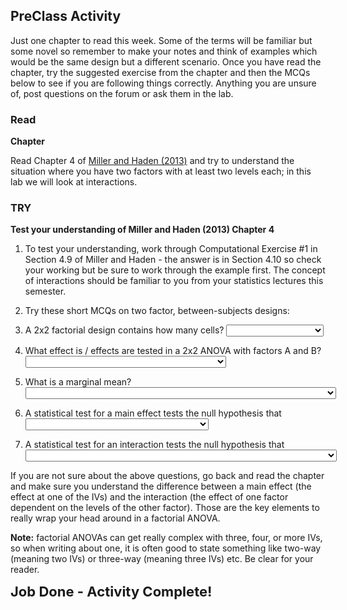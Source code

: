 
## PreClass Activity

Just one chapter to read this week. Some of the terms will be familiar but some novel so remember to make your notes and think of examples which would be the same design but a different scenario. Once you have read the chapter, try the suggested exercise from the chapter and then the MCQs below to see if you are following things correctly. Anything you are unsure of, post questions on the forum or ask them in the lab.

### Read

**Chapter**

Read Chapter 4 of <a href="https://drive.google.com/file/d/0B1fyuTuvj3YoaFdUR3FZaXNuNXc/view" target = "_blank">Miller and Haden (2013)</a> and try to understand the situation where you have two factors with at least two levels each; in this lab we will look at interactions. 

### TRY

**Test your understanding of Miller and Haden (2013) Chapter 4**

1. To test your understanding, work through Computational Exercise #1 in Section 4.9 of Miller and Haden - the answer is in Section 4.10 so check your working but be sure to work through the example first. The concept of interactions should be familiar to you from your statistics lectures this semester.

2. Try these short MCQs on two factor, between-subjects designs:

1. A 2x2 factorial design contains how many cells? <select class='solveme' data-answer='["four"]'> <option></option> <option>two</option> <option>four</option> <option>six</option> <option>eight</option> <option>who do we appreciate!</option></select>

2. What effect is / effects are tested in a 2x2 ANOVA with factors A and B? <select class='solveme' data-answer='["the main effects of A and B, and the AB interaction"]'> <option></option> <option>the main effects of A and B, and the AB interaction</option> <option>only the main effects of A and B</option> <option>only the AB interaction</option> <option>a correlation between A and B</option></select>

3. What is a marginal mean? <select class='solveme' data-answer='["the mean DV at a given level of one factor, averaged over the levels of the other"]'> <option></option> <option>the mean DV at a given level of one factor, averaged over the levels of the other</option> <option>the mean DV at a given level of one factor, at a particular level of the other factor</option> <option>a mean that is nearly statistically significant</option> <option>a mean defined based on marginal likelihood</option></select>

4. A statistical test for a main effect tests the null hypothesis that <select class='solveme' data-answer='["population marginal means are equivalent"]'> <option></option> <option>simple effects in the sample are equivalent</option> <option>simple effects in the population are equivalent</option> <option>sample marginal means are equivalent</option> <option>population marginal means are equivalent</option></select>

5. A statistical test for an interaction tests the null hypothesis that <select class='solveme' data-answer='["the effect of one factor is constant across the levels of the other in the population"]'> <option></option> <option>the effect of one factor is constant across the levels of the other in the population</option> <option>the effect of one factor is constant across the levels of the other in the sample</option> <option>sample marginal means are equivalent</option> <option>population marginal means are equivalent</option></select>

If you are not sure about the above questions, go back and read the chapter and make sure you understand the difference between a main effect (the effect at one of the IVs) and the interaction (the effect of one factor dependent on the levels of the other factor). Those are the key elements to really wrap your head around in a factorial ANOVA.

**Note:** factorial ANOVAs can get really complex with three, four, or more IVs, so when writing about one, it is often good to state something like two-way (meaning two IVs) or three-way (meaning three IVs) etc. Be clear for your reader.

<span style="font-size: 22px; font-weight: bold; color: var(--blue);">Job Done - Activity Complete!</span>

